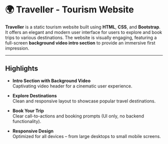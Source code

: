 # 🌍 Traveller - Tourism Website

**Traveller** is a static tourism website built using **HTML**, **CSS**, and **Bootstrap**. It offers an elegant and modern user interface for users to explore and book trips to various destinations. The website is visually engaging, featuring a full-screen **background video intro section** to provide an immersive first impression.

---

## Highlights

-  **Intro Section with Background Video**  
  Captivating video header for a cinematic user experience.

- **Explore Destinations**  
  Clean and responsive layout to showcase popular travel destinations.

- **Book Your Trip**  
  Clear call-to-actions and booking prompts (UI only, no backend functionality).

- **Responsive Design**  
  Optimized for all devices – from large desktops to small mobile screens.

